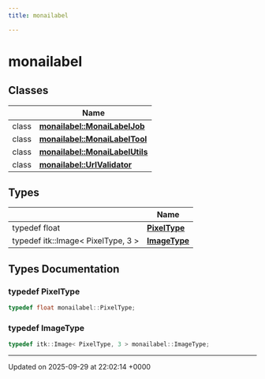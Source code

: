 ```yaml
---
title: monailabel

---
```


# monailabel



## Classes

|                | Name           |
| -------------- | -------------- |
| class | **[monailabel::MonaiLabelJob](../Classes/classmonailabel_1_1MonaiLabelJob.md)**  |
| class | **[monailabel::MonaiLabelTool](../Classes/classmonailabel_1_1MonaiLabelTool.md)**  |
| class | **[monailabel::MonaiLabelUtils](../Classes/classmonailabel_1_1MonaiLabelUtils.md)**  |
| class | **[monailabel::UrlValidator](../Classes/classmonailabel_1_1UrlValidator.md)**  |

## Types

|                | Name           |
| -------------- | -------------- |
| typedef float | **[PixelType](../Namespaces/namespacemonailabel.md#typedef-pixeltype)**  |
| typedef itk::Image< PixelType, 3 > | **[ImageType](../Namespaces/namespacemonailabel.md#typedef-imagetype)**  |

## Types Documentation

### typedef PixelType

```cpp
typedef float monailabel::PixelType;
```


### typedef ImageType

```cpp
typedef itk::Image< PixelType, 3 > monailabel::ImageType;
```







-------------------------------

Updated on 2025-09-29 at 22:02:14 +0000